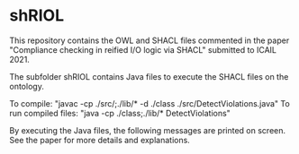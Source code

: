 # shRIOL
This repository contains the OWL and SHACL files commented in the paper "Compliance checking in reified I/O logic via SHACL" submitted to ICAIL 2021.

The subfolder shRIOL contains Java files to execute the SHACL files on the ontology.

To compile: "javac -cp ./src/;./lib/* -d ./class ./src/DetectViolations.java"
To run compiled files: "java -cp ./class;./lib/* DetectViolations"

By executing the Java files, the following messages are printed on screen. See the paper for more details and explanations.
